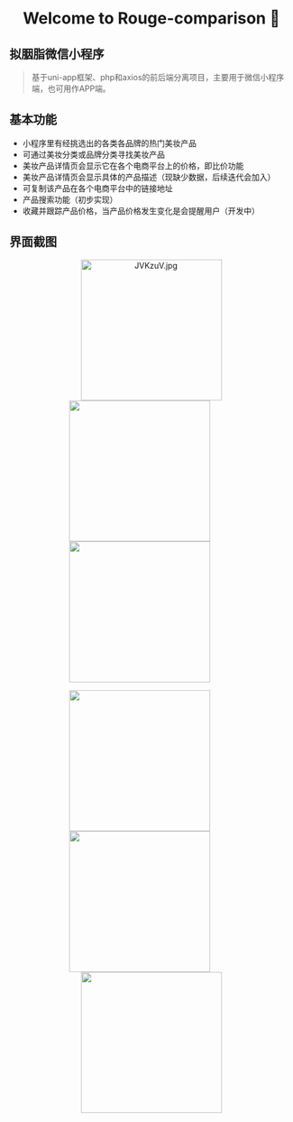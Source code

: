 <h1 align="center">Welcome to Rouge-comparison 👋</h1>

## 拟胭脂微信小程序

> 基于uni-app框架、php和axios的前后端分离项目，主要用于微信小程序端，也可用作APP端。

## 基本功能

- 小程序里有经挑选出的各类各品牌的热门美妆产品
- 可通过美妆分类或品牌分类寻找美妆产品
- 美妆产品详情页会显示它在各个电商平台上的价格，即比价功能
- 美妆产品详情页会显示具体的产品描述（现缺少数据，后续迭代会加入）
- 可复制该产品在各个电商平台中的链接地址
- 产品搜索功能（初步实现）
- 收藏并跟踪产品价格，当产品价格发生变化是会提醒用户（开发中）

## 界面截图

<center>
    <figure class="third">
        <img src="https://s1.ax1x.com/2020/04/17/JVKzuV.jpg" alt="JVKzuV.jpg" border="0" width="250" />
        <img src="https://s1.ax1x.com/2020/04/17/JVKvj0.jpg" border="0" width="250" style="margin-right: 10%"  />
        <img src="https://s1.ax1x.com/2020/04/17/JVMCEF.png" border="0" width="250" style="margin-right: 10%" />
    </figure>
</center>

<center>
    <figure class="third">
        <img src="https://s1.ax1x.com/2020/04/17/JVMPN4.png" border="0" width="250" style="margin-right: 10%" />
        <img src="https://s1.ax1x.com/2020/04/17/JVMpHU.png" border="0" width="250" style="margin-right: 10%" />
        <img src="https://s1.ax1x.com/2020/04/17/JVMSBT.jpg" border="0" width="250" />
    </figure>
</center>


